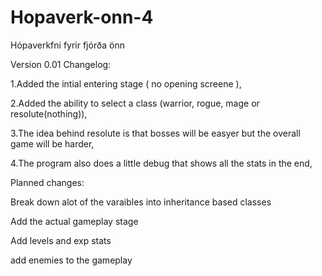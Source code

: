 # Hopaverk-onn-4
Hópaverkfni fyrir fjórða önn

Version 0.01
Changelog:

1.Added the intial entering stage ( no opening screene ),

2.Added the ability to select a class (warrior, rogue, mage or resolute(nothing)),

3.The idea behind resolute is that bosses will be easyer but the overall game will be harder,

4.The program also does a little debug that shows all the stats in the end,


Planned changes:

Break down alot of the varaibles into inheritance based classes

Add the actual gameplay stage

Add levels and exp stats

add enemies to the gameplay
